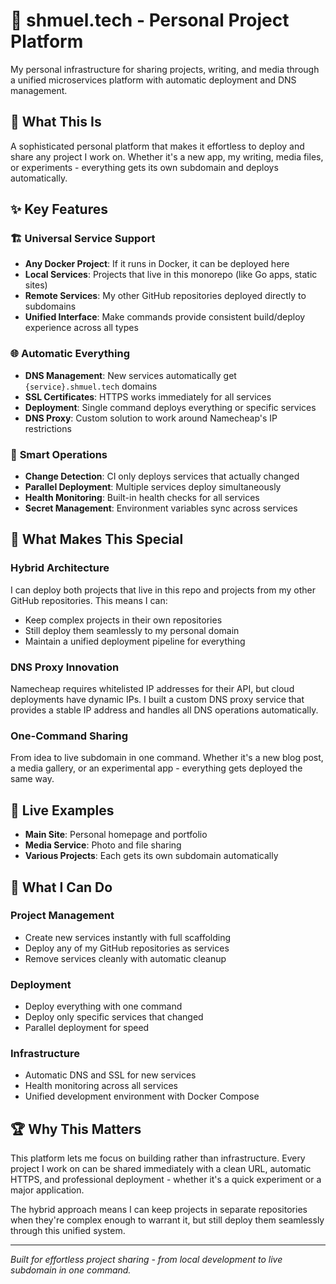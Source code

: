# 🚀 shmuel.tech - Personal Project Platform

My personal infrastructure for sharing projects, writing, and media through a unified microservices platform with automatic deployment and DNS management.

## 🎯 What This Is

A sophisticated personal platform that makes it effortless to deploy and share any project I work on. Whether it's a new app, my writing, media files, or experiments - everything gets its own subdomain and deploys automatically.

## ✨ Key Features

### 🏗️ **Universal Service Support**
- **Any Docker Project**: If it runs in Docker, it can be deployed here
- **Local Services**: Projects that live in this monorepo (like Go apps, static sites)
- **Remote Services**: My other GitHub repositories deployed directly to subdomains
- **Unified Interface**: Make commands provide consistent build/deploy experience across all types

### 🌐 **Automatic Everything**
- **DNS Management**: New services automatically get `{service}.shmuel.tech` domains
- **SSL Certificates**: HTTPS works immediately for all services
- **Deployment**: Single command deploys everything or specific services
- **DNS Proxy**: Custom solution to work around Namecheap's IP restrictions

### 🧠 **Smart Operations**
- **Change Detection**: CI only deploys services that actually changed
- **Parallel Deployment**: Multiple services deploy simultaneously
- **Health Monitoring**: Built-in health checks for all services
- **Secret Management**: Environment variables sync across services

## 🌟 What Makes This Special

### **Hybrid Architecture**
I can deploy both projects that live in this repo and projects from my other GitHub repositories. This means I can:
- Keep complex projects in their own repositories
- Still deploy them seamlessly to my personal domain
- Maintain a unified deployment pipeline for everything

### **DNS Proxy Innovation**
Namecheap requires whitelisted IP addresses for their API, but cloud deployments have dynamic IPs. I built a custom DNS proxy service that provides a stable IP address and handles all DNS operations automatically.

### **One-Command Sharing**
From idea to live subdomain in one command. Whether it's a new blog post, a media gallery, or an experimental app - everything gets deployed the same way.

## 🎪 Live Examples

- **Main Site**: Personal homepage and portfolio
- **Media Service**: Photo and file sharing
- **Various Projects**: Each gets its own subdomain automatically

## 🔧 What I Can Do

### **Project Management**
- Create new services instantly with full scaffolding
- Deploy any of my GitHub repositories as services
- Remove services cleanly with automatic cleanup

### **Deployment**
- Deploy everything with one command
- Deploy only specific services that changed
- Parallel deployment for speed

### **Infrastructure**
- Automatic DNS and SSL for new services
- Health monitoring across all services
- Unified development environment with Docker Compose

## 🏆 Why This Matters

This platform lets me focus on building rather than infrastructure. Every project I work on can be shared immediately with a clean URL, automatic HTTPS, and professional deployment - whether it's a quick experiment or a major application.

The hybrid approach means I can keep projects in separate repositories when they're complex enough to warrant it, but still deploy them seamlessly through this unified system.

---

*Built for effortless project sharing - from local development to live subdomain in one command.* 